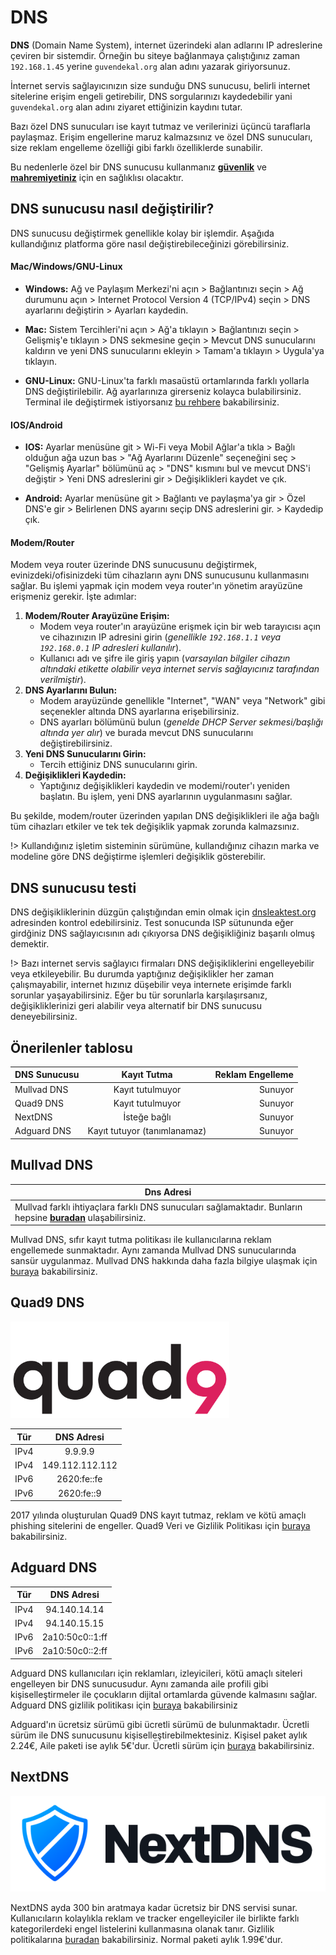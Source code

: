 <!-- NOTLAR 
 - Bu içerik halihazırda yazılmıştır. İçerik içinde ekleme yapma yada düzeltme yapma ihtiyacı yoksa değişiklik yapmanız önerilmez. Uygulama önerilerine ekleme yapmak isterseniz, eklenen diğer uygulamaların kalitesinde olmasına özen gösteriniz.
 - Tablo eklemeyi unutmayın 
 - Uygun görseller eklemeyi unutmayın.
 - İçerik kuralları ve ekleme yapmak sayfalarını ziyaret edebilirsiniz -->

# DNS

**DNS** (Domain Name System), internet üzerindeki alan adlarını IP adreslerine çeviren bir sistemdir. Örneğin bu siteye bağlanmaya çalıştığınız zaman `192.168.1.45` yerine `guvendekal.org` alan adını yazarak giriyorsunuz.

İnternet servis sağlayıcınızın size sunduğu DNS sunucusu, belirli internet sitelerine erişim engeli getirebilir, DNS sorgularınızı kaydedebilir yani `guvendekal.org` alan adını ziyaret ettiğinizin kaydını tutar.

Bazı özel DNS sunucuları ise kayıt tutmaz ve verilerinizi üçüncü taraflarla paylaşmaz. Erişim engellerine maruz kalmazsınız ve özel DNS sunucuları, size reklam engelleme özelliği gibi farklı özelliklerde sunabilir.

Bu nedenlerle özel bir DNS sunucusu kullanmanız [**güvenlik**](https://guvendekal.org/#/guvenlik) ve [**mahremiyetiniz**](https://guvendekal.org/#/mahremiyet) için en sağlıklısı olacaktır.

## DNS sunucusu nasıl değiştirilir?

DNS sunucusu değiştirmek genellikle kolay bir işlemdir. Aşağıda kullandığınız platforma göre nasıl değiştirebileceğinizi görebilirsiniz.

#### Mac/Windows/GNU-Linux

* **Windows:** Ağ ve Paylaşım Merkezi'ni açın > Bağlantınızı seçin > Ağ durumunu açın > Internet Protocol Version 4 (TCP/IPv4) seçin > DNS ayarlarını değiştirin > Ayarları kaydedin.

* **Mac:** Sistem Tercihleri'ni açın > Ağ'a tıklayın > Bağlantınızı seçin > Gelişmiş'e tıklayın > DNS sekmesine geçin > Mevcut DNS sunucularını kaldırın ve yeni DNS sunucularını ekleyin > Tamam'a tıklayın > Uygula'ya tıklayın.

* **GNU-Linux:** GNU-Linux'ta farklı masaüstü ortamlarında farklı yollarla DNS değiştirilebilir. Ağ ayarlarınıza girerseniz kolayca bulabilirsiniz. Terminal ile değiştirmek istiyorsanız [bu rehbere](https://www.linuxfordevices.com/tutorials/linux/change-dns-on-linux) bakabilirsiniz.

#### IOS/Android

* **IOS:** Ayarlar menüsüne git > Wi-Fi veya Mobil Ağlar'a tıkla > Bağlı olduğun ağa uzun bas > "Ağ Ayarlarını Düzenle" seçeneğini seç > "Gelişmiş Ayarlar" bölümünü aç > "DNS" kısmını bul ve mevcut DNS'i değiştir > Yeni DNS adreslerini gir > Değişiklikleri kaydet ve çık.

* **Android:** Ayarlar menüsüne git > Bağlantı ve paylaşma'ya gir > Özel DNS'e gir > Belirlenen DNS ayarını seçip DNS adreslerini gir. > Kaydedip çık.

#### Modem/Router

Modem veya router üzerinde DNS sunucusunu değiştirmek, evinizdeki/ofisinizdeki tüm cihazların aynı DNS sunucusunu kullanmasını sağlar. Bu işlemi yapmak için modem veya router'ın yönetim arayüzüne erişmeniz gerekir. İşte adımlar:

1. **Modem/Router Arayüzüne Erişim:**
   * Modem veya router'ın arayüzüne erişmek için bir web tarayıcısı açın ve cihazınızın IP adresini girin (*genellikle `192.168.1.1` veya `192.168.0.1` IP adresleri kullanılır*).
   * Kullanıcı adı ve şifre ile giriş yapın (*varsayılan bilgiler cihazın altındaki etikette olabilir veya internet servis sağlayıcınız tarafından verilmiştir*).
2. **DNS Ayarlarını Bulun:**
   * Modem arayüzünde genellikle "Internet", "WAN" veya "Network" gibi seçenekler altında DNS ayarlarına erişebilirsiniz.
   * DNS ayarları bölümünü bulun (*genelde DHCP Server sekmesi/başlığı altında yer alır*) ve burada mevcut DNS sunucularını değiştirebilirsiniz.
3. **Yeni DNS Sunucularını Girin:**
   * Tercih ettiğiniz DNS sunucularını girin.
4. **Değişiklikleri Kaydedin:**
   * Yaptığınız değişiklikleri kaydedin ve modemi/router'ı yeniden başlatın. Bu işlem, yeni DNS ayarlarının uygulanmasını sağlar.

Bu şekilde, modem/router üzerinden yapılan DNS değişiklikleri ile ağa bağlı tüm cihazları etkiler ve tek tek değişiklik yapmak zorunda kalmazsınız.

!> Kullandığınız işletim sisteminin sürümüne, kullandığınız cihazın marka ve modeline göre DNS değiştirme işlemleri değişiklik gösterebilir.

## DNS sunucusu testi

DNS değişikliklerinin düzgün çalıştığından emin olmak için [dnsleaktest.org](https://dnsleaktest.org/dns-leak-test) adresinden kontrol edebilirsiniz. Test sonucunda ISP sütununda eğer girdğiniz DNS sağlayıcısının adı çıkıyorsa DNS değişikliğiniz başarılı olmuş demektir.

!> Bazı internet servis sağlayıcı firmaları DNS değişikliklerini engelleyebilir veya etkileyebilir. Bu durumda yaptığınız değişiklikler her zaman çalışmayabilir, internet hızınız düşebilir veya internete erişimde farklı sorunlar yaşayabilirsiniz. Eğer bu tür sorunlarla karşılaşırsanız, değişikliklerinizi geri alabilir veya alternatif bir DNS sunucusu deneyebilirsiniz.

## Önerilenler tablosu

| DNS Sunucusu  | Kayıt Tutma               | Reklam Engelleme |
| -------------- |:------------------------:| ----------------:|
| Mullvad DNS    | Kayıt tutulmuyor         | Sunuyor          |
| Quad9 DNS      | Kayıt tutulmuyor         | Sunuyor          |
| NextDNS        | İsteğe bağlı             | Sunuyor          |
| Adguard DNS    | Kayıt tutuyor (tanımlanamaz) | Sunuyor      |

## Mullvad DNS

| Dns Adresi |
| ---------- |
| Mullvad farklı ihtiyaçlara farklı DNS sunucuları sağlamaktadır. Bunların hepsine [**buradan**](https://mullvad.net/en/help/dns-over-https-and-dns-over-tls) ulaşabilirsiniz.|

Mullvad DNS, sıfır kayıt tutma politikası ile kullanıcılarına reklam engellemede sunmaktadır. Aynı zamanda Mullvad DNS sunucularında sansür uygulanmaz. Mullvad DNS hakkında daha fazla bilgiye ulaşmak için [buraya](https://mullvad.net/en/help/dns-over-https-and-dns-over-tls) bakabilirsiniz.

## Quad9 DNS

<img src="docs/images/quad9.png" alt="Quad9" width="350" />

| Tür   | DNS Adresi         |
|-------|:------------------:|
| IPv4  | 9.9.9.9           |  
| IPv4  | 149.112.112.112   |
| IPv6  | 2620:fe::fe       |
| IPv6  | 2620:fe::9        |

2017 yılında oluşturulan Quad9 DNS kayıt tutmaz, reklam ve kötü amaçlı phishing sitelerini de engeller. Quad9 Veri ve Gizlilik Politikası için [buraya](https://www.quad9.net/privacy/policy/) bakabilirsiniz.

## Adguard DNS

| Tür   | DNS Adresi         |
|-------|:------------------:|
| IPv4  | 94.140.14.14       |  
| IPv4  | 94.140.15.15       |
| IPv6  | 2a10:50c0::1:ff    |
| IPv6  | 2a10:50c0::2:ff    |

Adguard DNS kullanıcıları için reklamları, izleyicileri, kötü amaçlı siteleri engelleyen bir DNS sunucusudur. Aynı zamanda aile profili gibi kişiselleştirmeler ile çocukların dijital ortamlarda güvende kalmasını sağlar. Adguard DNS gizlilik politikası için [buraya](https://adguard.com/en/privacy/home.html) bakabilirsiniz

Adguard'ın ücretsiz sürümü gibi ücretli sürümü de bulunmaktadır. Ücretli sürüm ile DNS sunucusunu kişiselleştirebilmektesiniz. Kişisel paket aylık 2.24€, Aile paketi ise aylık 5€'dur. Ücretli sürüm için [buraya](https://adguard.com/en/license.html) bakabilirsiniz.

## NextDNS

![NextDNS](images/nextdns.png)

NextDNS ayda 300 bin aratmaya kadar ücretsiz bir DNS servisi sunar. Kullanıcıların kolaylıkla reklam ve tracker engelleyiciler ile birlikte farklı kategorilerdeki engel listelerini kullanmasına olanak tanır. Gizlilik politikalarına [buradan](https://nextdns.io/privacy) bakabilirsiniz. Normal paketi aylık 1.99€'dur.
